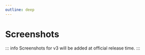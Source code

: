 ```yaml
---
outline: deep
---
```


# Screenshots

::: info
Screenshots for v3 will be added at official release time.
:::
